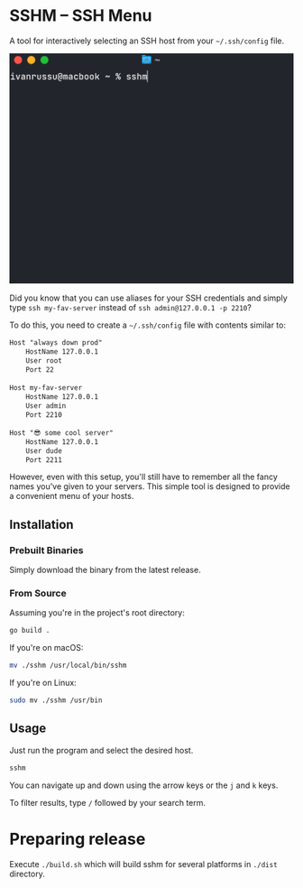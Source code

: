 # SSHM – SSH Menu

A tool for interactively selecting an SSH host from your `~/.ssh/config` file.

![Usage](./usage.gif)

Did you know that you can use aliases for your SSH credentials and simply type `ssh my-fav-server` instead of `ssh admin@127.0.0.1 -p 2210`?

To do this, you need to create a `~/.ssh/config` file with contents similar to:

```
Host "always down prod"
    HostName 127.0.0.1
    User root
    Port 22

Host my-fav-server
    HostName 127.0.0.1
    User admin
    Port 2210

Host "😎 some cool server"
    HostName 127.0.0.1
    User dude
    Port 2211
```

However, even with this setup, you'll still have to remember all the fancy names you've given to your servers. This simple tool is designed to provide a convenient menu of your hosts.

## Installation

### Prebuilt Binaries

Simply download the binary from the latest release.

### From Source

Assuming you're in the project's root directory:

```bash
go build .
```

If you're on macOS:

```bash
mv ./sshm /usr/local/bin/sshm
```

If you're on Linux:

```bash
sudo mv ./sshm /usr/bin
```

## Usage

Just run the program and select the desired host.

```bash
sshm
```

You can navigate up and down using the arrow keys or the `j` and `k` keys.

To filter results, type `/` followed by your search term.

# Preparing release

Execute `./build.sh` which will build sshm for several platforms in `./dist` directory.
